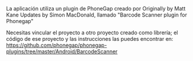 La aplicación utiliza un plugin de PhoneGap creado por Originally by Matt Kane Updates by Simon MacDonald, llamado "Barcode Scanner plugin for Phonegap"

Necesitas vincular el proyecto a otro proyecto creado como librería; el código de ese proyecto y las instrucciones las puedes encontrar en:
https://github.com/phonegap/phonegap-plugins/tree/master/Android/BarcodeScanner